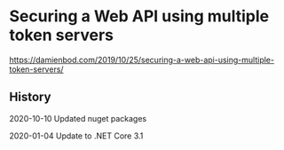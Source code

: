 # Securing a Web API using multiple token servers

https://damienbod.com/2019/10/25/securing-a-web-api-using-multiple-token-servers/

## History

2020-10-10 Updated nuget packages

2020-01-04 Update to .NET Core 3.1